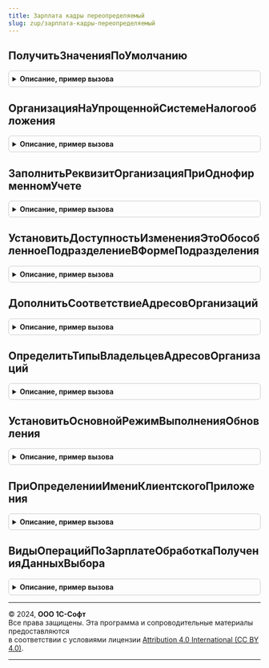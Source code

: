 ```yaml
---
title: Зарплата кадры переопределяемый
slug: zup/зарплата-кадры-переопределяемый
---
```



## ПолучитьЗначенияПоУмолчанию
<details style="margin: 1em 0; padding: 0.5em; border: 1px solid #ccc; border-radius: 6px;">

<summary style="font-weight: bold; cursor: pointer;">Описание, пример вызова</summary>

```bsl

// Получает "заказанные" значения по умолчанию.
// Параметры:
//		ПолучаемыеЗначения - структура элементы которой имеют
//			имена, идентифицирующие получаемые значения.
//			Могут быть переданы имена значений:
//				Организация - организация по умолчанию.
//				Руководитель - руководитель организации.
//				ГлавныйБухгалтер - главбух организации.
//				ДолжностьРуководителя - должность руководителя организации.
//				Подразделение - подразделение по умолчанию.
//
//		ДатаЗначений - Дата, на которую получаются значения по умолчанию.
//
// В процедуре значения элементов структуры ПолучаемыеЗначения должны быть заполнены
// значениями, если это возможно. Если невозможно, то остается то значение, которое
// было передано в структуре.
Процедура ПолучитьЗначенияПоУмолчанию(ПолучаемыеЗначения, ДатаЗначений) Экспорт
```

Пример вызова
```bsl
ЗарплатаКадрыПереопределяемый.ПолучитьЗначенияПоУмолчанию(ПолучаемыеЗначения, ДатаЗначений) 
```
</details>

## ОрганизацияНаУпрощеннойСистемеНалогообложения
<details style="margin: 1em 0; padding: 0.5em; border: 1px solid #ccc; border-radius: 6px;">

<summary style="font-weight: bold; cursor: pointer;">Описание, пример вызова</summary>

```bsl

// Возвращает признак того, что организация применяет УСН.
//
// Параметры:
//			Организация
//
// Возвращаемое значение:
//			Булево - Истина, если применяется упрощенная система налогообложения.
//
Функция ОрганизацияНаУпрощеннойСистемеНалогообложения(Организация, Период = Неопределено) Экспорт
```

Пример вызова
```bsl
Результат = ЗарплатаКадрыПереопределяемый.ОрганизацияНаУпрощеннойСистемеНалогообложения(Организация, Период);
```
</details>

## ЗаполнитьРеквизитОрганизацияПриОднофирменномУчете
<details style="margin: 1em 0; padding: 0.5em; border: 1px solid #ccc; border-radius: 6px;">

<summary style="font-weight: bold; cursor: pointer;">Описание, пример вызова</summary>

```bsl

// Предназначена для заполнения в документах реквизита Организация единственной организацией при однофирменном учете.
//
Процедура ЗаполнитьРеквизитОрганизацияПриОднофирменномУчете(Источник, СтандартнаяОбработка, ИмяРеквизитаОрганизация) Экспорт
```

Пример вызова
```bsl
ЗарплатаКадрыПереопределяемый.ЗаполнитьРеквизитОрганизацияПриОднофирменномУчете(Источник, СтандартнаяОбработка, ИмяРеквизитаОрганизация) 
```
</details>

## УстановитьДоступностьИзмененияЭтоОбособленноеПодразделениеВФормеПодразделения
<details style="margin: 1em 0; padding: 0.5em; border: 1px solid #ccc; border-radius: 6px;">

<summary style="font-weight: bold; cursor: pointer;">Описание, пример вызова</summary>

```bsl

// Позволяет запретить изменение признака «Это обособленное подразделение» в форме подразделения.
//
// Параметры:
// 	ДоступностьИзменения - булево, если в теле процедуры установить значение Ложь,
// 		установка признака станет недоступна в форме подразделения.
//
Процедура УстановитьДоступностьИзмененияЭтоОбособленноеПодразделениеВФормеПодразделения(ДоступностьИзменения) Экспорт
```

Пример вызова
```bsl
ЗарплатаКадрыПереопределяемый.УстановитьДоступностьИзмененияЭтоОбособленноеПодразделениеВФормеПодразделения(ДоступностьИзменения) 
```
</details>

## ДополнитьСоответствиеАдресовОрганизаций
<details style="margin: 1em 0; padding: 0.5em; border: 1px solid #ccc; border-radius: 6px;">

<summary style="font-weight: bold; cursor: pointer;">Описание, пример вызова</summary>

```bsl

// Дополняет коллекцию соответствий видов контактной информации с типом Адрес, в
// зависимости от типа объекта, содержащего контактную информацию.
//
// Параметры:
//		СоответствиеАдресовОрганизаций	- Соответствие
//			* Ключ 		- Тип, тип владельца контактной информации.
//			* Значение	- Соответствие.
//				* Ключ		- СправочникСсылка.ВидыКонтактнойИнформации
//				* Значение	- СправочникСсылка.ВидыКонтактнойИнформации
//						(значение выбирается из видов контактной информации организаций:
//							ФактАдресОрганизации или ЮрАдресОрганизации).
// Пример:
//		СоответствиеВидов = Новый Соответствие;
//		СоответствиеВидов.Вставить(Справочники.ВидыКонтактнойИнформации.АдресМестаПроживанияФизическиеЛица, Справочники.ВидыКонтактнойИнформации.ФактАдресОрганизации);
//		СоответствиеВидов.Вставить(Справочники.ВидыКонтактнойИнформации.АдресПоПропискеФизическиеЛица, Справочники.ВидыКонтактнойИнформации.ЮрАдресОрганизации);
//		СоответствиеАдресовОрганизаций.Вставить(Тип("СправочникСсылка.ФизическиеЛица"), СоответствиеВидов);
//
Процедура ДополнитьСоответствиеАдресовОрганизаций(СоответствиеАдресовОрганизаций) Экспорт
```

Пример вызова
```bsl
ЗарплатаКадрыПереопределяемый.ДополнитьСоответствиеАдресовОрганизаций(СоответствиеАдресовОрганизаций) 
```
</details>

## ОпределитьТипыВладельцевАдресовОрганизаций
<details style="margin: 1em 0; padding: 0.5em; border: 1px solid #ccc; border-radius: 6px;">

<summary style="font-weight: bold; cursor: pointer;">Описание, пример вызова</summary>

```bsl

// Переопределяет коллекции ссылок на объекты содержащие контактную информацию организаций.
// При переопределении объектов, переопределяемые объекты:
//		1. должны быть исключены из коллекции с типом справочника Организации
//		2. поделены на коллекции (соответствия) где ключ - ссылка на объект с контактной информацией,
//			а значение СправочникСсылка.Организация
//		3. полученные коллекции должны быть добавлены в КоллекцияПоТипам с ключом
//			соответствующим типу содержащихся в коллекции объектов.
//
// Параметры:
//		КоллекцияПоТипам - Соответствие - содержит единственный элемент КлючИЗначение
//			с ключем тип СправочникСсылка.Организации и значением - массив ссылок
//			на организации.
//
//
Процедура ОпределитьТипыВладельцевАдресовОрганизаций(КоллекцияПоТипам) Экспорт
```

Пример вызова
```bsl
ЗарплатаКадрыПереопределяемый.ОпределитьТипыВладельцевАдресовОрганизаций(КоллекцияПоТипам) 
```
</details>

## УстановитьОсновнойРежимВыполненияОбновления
<details style="margin: 1em 0; padding: 0.5em; border: 1px solid #ccc; border-radius: 6px;">

<summary style="font-weight: bold; cursor: pointer;">Описание, пример вызова</summary>

```bsl

// Переопределяет основной режим выполнения обработчиков Зарплатно-кадровой библиотеки.
// По умолчанию основной режим обработчиков Зарплатно-кадровой библиотеки - "Монопольно".
//
// Параметры:
//	РежимОбновления - строка, см. описание ОбновлениеИнформационнойБазы.НоваяТаблицаОбработчиковОбновления.
//					Значения, допустимые для установки параметру: "Монопольно", "Отложенно".
//
//
Процедура УстановитьОсновнойРежимВыполненияОбновления(РежимОбновления) Экспорт
```

Пример вызова
```bsl
ЗарплатаКадрыПереопределяемый.УстановитьОсновнойРежимВыполненияОбновления(РежимОбновления) 
```
</details>

## ПриОпределенииИмениКлиентскогоПриложения
<details style="margin: 1em 0; padding: 0.5em; border: 1px solid #ccc; border-radius: 6px;">

<summary style="font-weight: bold; cursor: pointer;">Описание, пример вызова</summary>

```bsl

// Переопределяет имя клиентского приложения, используемое в запросах к веб-сервисам.
// Подробнее см. ЗарплатаКадры.ИмяКлиентскогоПриложения.
//
// Параметры:
//	ИмяПриложения - Строка - имя клиентского приложения, User-Agent,
//	СтандартнаяОбработка - Булево - признак формирования имени по умолчанию.
//
Процедура ПриОпределенииИмениКлиентскогоПриложения(ИмяПриложения, СтандартнаяОбработка) Экспорт
```

Пример вызова
```bsl
ЗарплатаКадрыПереопределяемый.ПриОпределенииИмениКлиентскогоПриложения(ИмяПриложения, СтандартнаяОбработка) 
```
</details>

## ВидыОперацийПоЗарплатеОбработкаПолученияДанныхВыбора
<details style="margin: 1em 0; padding: 0.5em; border: 1px solid #ccc; border-radius: 6px;">

<summary style="font-weight: bold; cursor: pointer;">Описание, пример вызова</summary>

```bsl

// Обработчик события ОбработкаПолученияДанныхВыбора перечисления ВидыОперацийПоЗарплате.
// Используется для переопределения стандартной обработки.
//
// Параметры:
// 	ДанныеВыбора - СписокЗначений - в список помещаются сформированные данные выбора.
// 	Параметры - Структура - содержит параметры выбора.
// 	СтандартнаяОбработка - Булево - в данный параметр передается признак выполнения стандартной.
// 					Если в теле процедуры-обработчика установить параметру СтандартнаяОбработка значение Ложь,
// 					стандартная обработка события производиться не будет.
//
Процедура ВидыОперацийПоЗарплатеОбработкаПолученияДанныхВыбора(ДанныеВыбора, Параметры, СтандартнаяОбработка) Экспорт
```

Пример вызова
```bsl
ЗарплатаКадрыПереопределяемый.ВидыОперацийПоЗарплатеОбработкаПолученияДанныхВыбора(ДанныеВыбора, Параметры, СтандартнаяОбработка) 
```
</details>

---

© 2024, **ООО 1С-Софт**  
Все права защищены. Эта программа и сопроводительные материалы предоставляются  
в соответствии с условиями лицензии [Attribution 4.0 International (CC BY 4.0)](https://creativecommons.org/licenses/by/4.0/legalcode).

---
